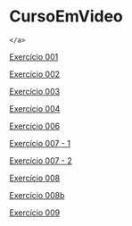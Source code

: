# CursoEmVideo

`</a>`

<a href="https://claytoneduard.github.io/cursoemvideo/html-css/ex001/index.html" target="_blank">Exercício 001</a>


<a href="https://claytoneduard.github.io/cursoemvideo/html-css/ex002/index.html" target="_blank">Exercício 002</a>


<a href="https://claytoneduard.github.io/cursoemvideo/html-css/ex003/index.html" target="_blank">Exercício 003</a>


<a href="https://claytoneduard.github.io/cursoemvideo/html-css/ex004/index.html" target="_blank">Exercício 004</a>


<a href="https://claytoneduard.github.io/cursoemvideo/html-css/ex006/index.html" target="_blank">Exercício 006</a>


<a href="https://claytoneduard.github.io/cursoemvideo/html-css/ex007/html4.html" target="_blank">Exercício 007 - 1</a>


<a href="https://claytoneduard.github.io/cursoemvideo/html-css/ex007/html5.html" target="_blank">Exercício 007 - 2</a>


<a href="https://claytoneduard.github.io/cursoemvideo/html-css/ex008/index.html" target="_blank">Exercício 008</a>


<a href="https://claytoneduard.github.io/cursoemvideo/html-css/ex008b/index.html" target="_blank">Exercício 008b</a>


<a href="https://claytoneduard.github.io/cursoemvideo/html-css/ex009/index.html" target="_blank">Exercício 009</a>
